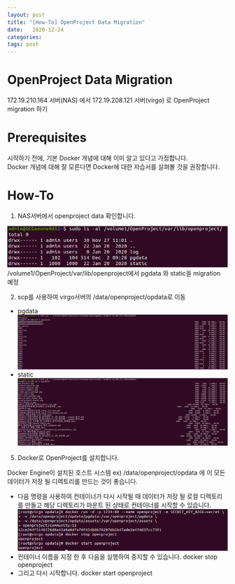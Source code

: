 ```yaml
---
layout: post
title: "[How-To] OpenProject Data Migration"
date:   2020-12-24
categories:
tags: post 
---
```


# OpenProject Data Migration
172.19.210.164 서버(NAS) 에서 172.19.208.121 서버(virgo) 로 OpenProject migration 하기

# Prerequisites
시작하기 전에, 기본 Docker 개념에 대해 이미 알고 있다고 가정합니다.   
Docker 개념에 대해 잘 모른다면 Docker에 대한 자습서를 살펴볼 것을 권장합니다.

# How-To
1. NAS서버에서 openproject data 확인합니다.

![img1](/assets/img/2020-12-24-OpenProject-how-to-data-migration-img1.png)
/volume1/OpenProject/var/lib/openproject에서 pgdata 와 static을 migration 예정


2. scp를 사용하여 virgo서버의 /data/openproject/opdata로 이동
- pgdata
![img2](/assets/img/2020-12-24-OpenProject-how-to-data-migration-img2.png)   
- static
![img3](/assets/img/2020-12-24-OpenProject-how-to-data-migration-img3.png)


5. Docker로 OpenProject를 설치합니다.

Docker Engine이 설치된 호스트 시스템 ex) /data/openproject/opdata 에 이 모든 데이터가 저장 될 디렉토리를 만드는 것이 좋습니다.    
- 다음 명령을 사용하여 컨테이너가 다시 시작될 때 데이터가 저장 될 로컬 디렉토리를 만들고 해당 디렉토리가 마운트 된 상태로 컨테이너를 시작할 수 있습니다.
![img5](/assets/img/2020-12-24-OpenProject-how-to-data-migration-img5.png)
- 컨테이너 이름을 지정 한 후 다음을 실행하여 중지할 수 있습니다.
docker stop openproject
- 그리고 다시 시작합니다.
docker start openproject

